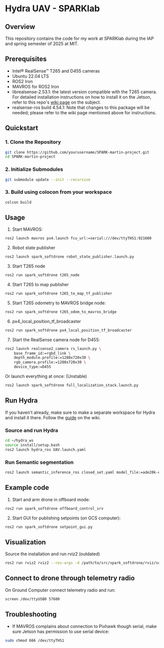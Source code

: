 # Hydra UAV - SPARKlab

## Overview
This repository contains the code for my work at SPARKlab during the IAP and spring semester of 2025 at MIT.

## Prerequisites
- Intel® RealSense™ T265 and D455 cameras 
- Ubuntu 22.04 LTS
- ROS2 Iron
- MAVROS for ROS2 Iron
- librealsense-2.53.1: the latest version compatible with the T265 camera. For detailed installation instructions on how to install it on the Jetson, refer to this repo's [wiki page](https://github.com/Mokaz/SPARK-martin-project/wiki/Installing-Prerequisites) on the subject.
- realsense-ros build 4.54.1: Note that changes to this package will be needed; please refer to the wiki page mentioned above for instructions. 

## Quickstart

### 1. Clone the Repository
```bash
git clone https://github.com/yourusername/SPARK-martin-project.git
cd SPARK-martin-project
```

### 2. Initialize Submodules
```bash
git submodule update --init --recursive
```

### 3. Build using colocon from your workspace
```bash
colcon build
```

## Usage
1. Start MAVROS:
```bash
ros2 launch mavros px4.launch fcu_url:=serial:///dev/ttyTHS1:921600
```
2. Robot state publisher
```bash
ros2 launch spark_softdrone robot_state_publisher.launch.py
```
3. Start T265 node
```bash
ros2 run spark_softdrone t265_node
```
4. Start T265 to map publisher
```bash
ros2 run spark_softdrone t265_to_map_tf_publisher
```
5. Start T265 odometry to MAVROS bridge node:
```bash
ros2 run spark_softdrone t265_odom_to_mavros_bridge
```
6. px4_local_position_tf_broadcaster
```bash
ros2 run spark_softdrone px4_local_position_tf_broadcaster 
```

7. Start the RealSense camera node for D455:
```bash
ros2 launch realsense2_camera rs_launch.py \
    base_frame_id:=rgbd_link \
    depth_module.profile:=1280x720x30 \
    rgb_camera.profile:=1280x720x30 \
    device_type:=D455
```

Or launch everything at once: (Unstable)
```bash
ros2 launch spark_softdrone full_localization_stack.launch.py
```

## Run Hydra
If you haven't already, make sure to make a separate workspace for Hydra and install it there. Follow the [guide](https://github.com/Mokaz/SPARK-martin-project/wiki/Running-Hydra) on the wiki.
### Source and run Hydra
```bash
cd ~/hydra_ws
source install/setup.bash
ros2 launch hydra_ros UAV.launch.yaml
```

### Run Semantic segmentation
```bash
ros2 launch semantic_inference_ros closed_set.yaml model_file:=ade20k-efficientvit_seg_l2.onnx
```

## Example code
1. Start and arm drone in offboard mode:
```bash
ros2 run spark_softdrone offboard_control_srv
```
2. Start GUI for publishing setpoints (on GCS computer):
```bash
ros2 run spark_softdrone setpoint_gui.py
```

## Visualization
Source the installation and run rviz2 (outdated)
```bash
ros2 run rviz2 rviz2 --ros-args -d /path/to/src/spark_softdrone/rviz/softdrone.rviz
```

## Connect to drone through telemetry radio
On Ground Computer connect telemetry radio and run:
```bash
screen /dev/ttyUSB0 57600
```

## Troubleshooting
- If MAVROS complains about connection to Pixhawk though serial, make sure Jetson has permission to use serial device:
```bash
sudo chmod 666 /dev/ttyTHS1
```
